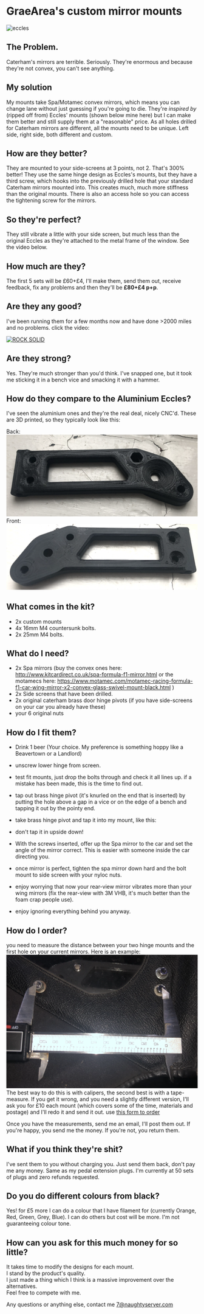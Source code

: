 # GraeArea's custom mirror mounts

![eccles](/img/eccles.png)

## The Problem.
Caterham's mirrors are terrible. Seriously. They're enormous and because they're not convex, you can't see anything. 

## My solution
My mounts take Spa/Motamec convex mirrors, which means you can change lane without just guessing if you're going to die.
They're _inspired by_ (ripped off from) Eccles' mounts (shown below mine here) but I can make them better and still supply them at a "reasonable" price.
As all holes drilled for Caterham mirrors are different, all the mounts need to be unique. Left side, right side, both different and custom.

## How are they better?
They are mounted to your side-screens at 3 points, not 2. That's 300% better! They use the same hinge design as Eccles's mounts, but they have a third screw, which hooks into the previously drilled hole that your standard Caterham mirrors mounted into. This creates much, much more stiffness than the original mounts. There is also an access hole so you can access the tightening screw for the mirrors. 

## So they're perfect?
They still vibrate a little with your side screen, but much less than the original Eccles as they're attached to the metal frame of the window. See the video below. 

## How much are they?
The first 5 sets will be £60+£4, I'll make them, send them out, receive feedback, fix any problems and then they'll be **£80+£4 p+p**.

## Are they any good?
I've been running them for a few months now and have done >2000 miles and no problems. click the video:

[![ROCK SOLID](https://img.youtube.com/vi/K4T1gzWC7LM/0.jpg)](https://www.youtube.com/watch?v=K4T1gzWC7LM)

## Are they strong?
Yes. They're much stronger than you'd think. I've snapped one, but it took me sticking it in a bench vice and smacking it with a hammer. 

## How do they compare to the Aluminium Eccles?
I've seen the aluminium ones and they're the real deal, nicely CNC'd. These are 3D printed, so they typically look like this:

Back: ![Back](/img/back.png)
Front: ![Front](/img/front.png)

## What comes in the kit?
* 2x custom mounts
* 4x 16mm M4 countersunk bolts.
* 2x 25mm M4 bolts. 

## What do I need?
* 2x Spa mirrors (buy the convex ones here: http://www.kitcardirect.co.uk/spa-formula-f1-mirror.html or the motamecs here: https://www.motamec.com/motamec-racing-formula-f1-car-wing-mirror-x2-convex-glass-swivel-mount-black.html )
* 2x Side screens that have been drilled. 
* 2x original caterham brass door hinge pivots (if you have side-screens on your car you already have these)
* your 6 original nuts

## How do I fit them?
* Drink 1 beer (Your choice. My preference is something hoppy like a Beavertown or a Landlord)
* unscrew lower hinge from screen.
* test fit mounts, just drop the bolts through and check it all lines up. if a mistake has been made, this is the time to find out.
* tap out brass hinge pivot (it's knurled on the end that is inserted) by putting the hole above a gap in a vice or on the edge of a bench and tapping it out by the pointy end. 
* take brass hinge pivot and tap it into my mount, like this:

* don't tap it in upside down!
* With the screws inserted, offer up the Spa mirror to the car and set the angle of the mirror correct. This is easier with someone inside the car directing you.  
* once mirror is perfect, tighten the spa mirror down hard and the bolt mount to side screen with your nyloc nuts.
* enjoy worrying that now your rear-view mirror vibrates more than your wing mirrors (fix the rear-view with 3M VHB, it's much better than the foam crap people use).
* enjoy ignoring everything behind you anyway.

## How do I order? 
you need to measure the distance between your two hinge mounts and the first hole on your current mirrors. Here is an example:
![Caliper](/img/calipers.png)
The best way to do this is with calipers, the second best is with a tape-measure. If you get it wrong, and you need a slightly different version, I'll ask you for £10 each mount (which covers some of the time, materials and postage) and I'll redo it and send it out.
use [this form to order](https://docs.google.com/forms/d/e/1FAIpQLSdEiVhoQxi8kPbPvGLiXffP9oAIh_V-uYGKmPjTSUhbPW-OPA/viewform?usp=sf_link)

Once you have the measurements, send me an email, I'll post them out. If you're happy, you send me the money. If you're not, you return them.

## What if you think they're shit?
I've sent them to you without charging you. Just send them back, don't pay me any money. Same as my pedal extension plugs. I'm currently at 50 sets of plugs and zero refunds requested.

## Do you do different colours from black?
Yes! for £5 more I can do a colour that I have filament for (currently Orange, Red, Green, Grey, Blue). I can do others but cost will be more. I'm not guaranteeing colour tone.

## How can you ask for this much money for so little?
It takes time to modify the designs for each mount.<br>
I stand by the product's quality.<br>
I just made a thing which I think is a massive improvement over the alternatives.<br>
Feel free to compete with me.<br>

Any questions or anything else, contact me 7@naughtyserver.com